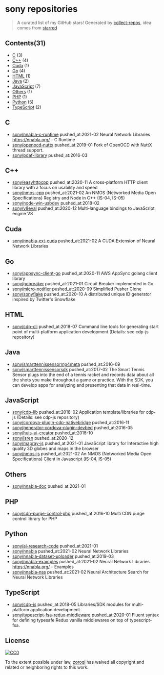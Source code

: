 # sony repositories


> A curated list of my GitHub stars!  Generated by [collect-repos](https://github.com/zoroqi/collect-repos), idea comes from [starred](https://github.com/maguowei/starred)  


## Contents(31)

- [C](#c) (3)
- [C++](#c++) (4)
- [Cuda](#cuda) (1)
- [Go](#go) (4)
- [HTML](#html) (1)
- [Java](#java) (2)
- [JavaScript](#javascript) (7)
- [Others](#others) (1)
- [PHP](#php) (1)
- [Python](#python) (5)
- [TypeScript](#typescript) (2)

## C

- [sony/nnabla-c-runtime](https://github.com/sony/nnabla-c-runtime) pushed_at:2021-02 Neural Network Libraries https://nnabla.org/ - C Runtime
- [sony/openocd-nuttx](https://github.com/sony/openocd-nuttx) pushed_at:2019-01 Fork of OpenOCD with NuttX thread support.
- [sony/pdaf-library](https://github.com/sony/pdaf-library) pushed_at:2016-03 

## C++

- [sony/easyhttpcpp](https://github.com/sony/easyhttpcpp) pushed_at:2020-11 A cross-platform HTTP client library with a focus on usability and speed
- [sony/nmos-cpp](https://github.com/sony/nmos-cpp) pushed_at:2021-02 An NMOS (Networked Media Open Specifications) Registry and Node in C++ (IS-04, IS-05)
- [sony/node-win-usbdev](https://github.com/sony/node-win-usbdev) pushed_at:2018-02 
- [sony/v8eval](https://github.com/sony/v8eval) pushed_at:2020-12 Multi-language bindings to JavaScript engine V8

## Cuda

- [sony/nnabla-ext-cuda](https://github.com/sony/nnabla-ext-cuda) pushed_at:2021-02 A CUDA Extension of Neural Network Libraries

## Go

- [sony/appsync-client-go](https://github.com/sony/appsync-client-go) pushed_at:2020-11 AWS AppSync golang client library
- [sony/gobreaker](https://github.com/sony/gobreaker) pushed_at:2021-01 Circuit Breaker implemented in Go
- [sony/micro-notifier](https://github.com/sony/micro-notifier) pushed_at:2020-09 Simplified Pusher Clone
- [sony/sonyflake](https://github.com/sony/sonyflake) pushed_at:2020-10 A distributed unique ID generator inspired by Twitter's Snowflake

## HTML

- [sony/cdp-cli](https://github.com/sony/cdp-cli) pushed_at:2018-07 Command line tools for generating start point of multi-platform application development (Details: see cdp-js repository)

## Java

- [sony/smarttennissensormp4meta](https://github.com/sony/smarttennissensormp4meta) pushed_at:2016-09 
- [sony/smarttennissensorsdk](https://github.com/sony/smarttennissensorsdk) pushed_at:2017-02 The Smart Tennis Sensor plugs into the end of a tennis racket and records data about all the shots you make throughout a game or practice. With the SDK, you can develop apps for analyzing and presenting that data in real-time.

## JavaScript

- [sony/cdp-lib](https://github.com/sony/cdp-lib) pushed_at:2018-02 Application template/libraries for cdp-js (Details: see cdp-js repository)
- [sony/cordova-plugin-cdp-nativebridge](https://github.com/sony/cordova-plugin-cdp-nativebridge) pushed_at:2016-11 
- [sony/generator-cordova-plugin-devbed](https://github.com/sony/generator-cordova-plugin-devbed) pushed_at:2016-05 
- [sony/huis-ui-creator](https://github.com/sony/huis-ui-creator) pushed_at:2018-10 
- [sony/isren](https://github.com/sony/isren) pushed_at:2020-12 
- [sony/mapray-js](https://github.com/sony/mapray-js) pushed_at:2021-01 JavaScript library for Interactive high quality 3D globes and maps in the browser
- [sony/nmos-js](https://github.com/sony/nmos-js) pushed_at:2021-02 An NMOS (Networked Media Open Specifications) Client in Javascript (IS-04, IS-05)

## Others

- [sony/nnabla-doc](https://github.com/sony/nnabla-doc) pushed_at:2021-01 

## PHP

- [sony/cdn-purge-control-php](https://github.com/sony/cdn-purge-control-php) pushed_at:2016-10 Multi CDN purge control library for PHP

## Python

- [sony/ai-research-code](https://github.com/sony/ai-research-code) pushed_at:2021-01 
- [sony/nnabla](https://github.com/sony/nnabla) pushed_at:2021-02 Neural Network Libraries
- [sony/nnabla-dataset-uploader](https://github.com/sony/nnabla-dataset-uploader) pushed_at:2019-03 
- [sony/nnabla-examples](https://github.com/sony/nnabla-examples) pushed_at:2021-02 Neural Network Libraries https://nnabla.org/ - Examples
- [sony/nnabla-nas](https://github.com/sony/nnabla-nas) pushed_at:2021-02 Neural Architecture Search for Neural Network Libraries

## TypeScript

- [sony/cdp-js](https://github.com/sony/cdp-js) pushed_at:2018-05 Libraries/SDK modules for multi-platform application development
- [sony/typescript-fsa-redux-middleware](https://github.com/sony/typescript-fsa-redux-middleware) pushed_at:2020-01 Fluent syntax for defining typesafe Redux vanilla middlewares on top of typescript-fsa.


## License

[![CC0](http://mirrors.creativecommons.org/presskit/buttons/88x31/svg/cc-zero.svg)](https://creativecommons.org/publicdomain/zero/1.0/)

To the extent possible under law, [zoroqi](https://github.com/zoroqi) has waived all copyright and related or neighboring rights to this work.
